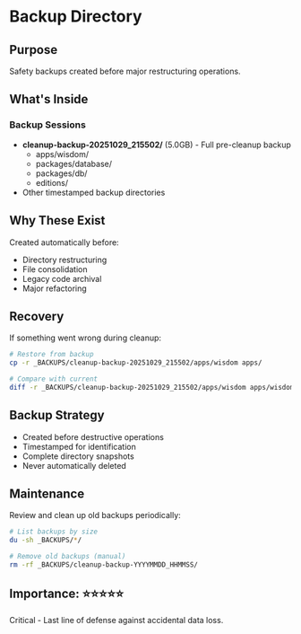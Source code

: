# Backup Directory

## Purpose
Safety backups created before major restructuring operations.

## What's Inside

### Backup Sessions
- **cleanup-backup-20251029_215502/** (5.0GB) - Full pre-cleanup backup
  - apps/wisdom/
  - packages/database/
  - packages/db/
  - editions/
- Other timestamped backup directories

## Why These Exist
Created automatically before:
- Directory restructuring
- File consolidation
- Legacy code archival
- Major refactoring

## Recovery
If something went wrong during cleanup:
```bash
# Restore from backup
cp -r _BACKUPS/cleanup-backup-20251029_215502/apps/wisdom apps/

# Compare with current
diff -r _BACKUPS/cleanup-backup-20251029_215502/apps/wisdom apps/wisdom
```

## Backup Strategy
- Created before destructive operations
- Timestamped for identification
- Complete directory snapshots
- Never automatically deleted

## Maintenance
Review and clean up old backups periodically:
```bash
# List backups by size
du -sh _BACKUPS/*/

# Remove old backups (manual)
rm -rf _BACKUPS/cleanup-backup-YYYYMMDD_HHMMSS/
```

## Importance: ⭐⭐⭐⭐⭐
Critical - Last line of defense against accidental data loss.
